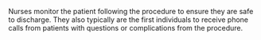 Nurses monitor the patient following the procedure to ensure they are safe to discharge. They also typically are the first individuals to receive phone calls from patients with questions or complications from the procedure.